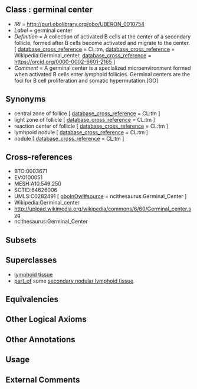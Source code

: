 
## Class : germinal center

 * *IRI* = http://purl.obolibrary.org/obo/UBERON_0010754
 * *Label* = germinal center
 * *Definition* = A collection of activated B cells at the center of a secondary follicle, formed after B cells become activated and migrate to the center. [ [database_cross_reference](../../ef/oboInOwl#hasDbXref.md) = CL:tm, [database_cross_reference](../../ef/oboInOwl#hasDbXref.md) = Wikipedia:Germinal_center, [database_cross_reference](../../ef/oboInOwl#hasDbXref.md) = https://orcid.org/0000-0002-6601-2165 ]
 * *Comment* = A germinal center is a specialized microenvironment formed when activated B cells enter lymphoid follicles. Germinal centers are the foci for B cell proliferation and somatic hypermutation.[GO]

## Synonyms

 * central zone of follice [ [database_cross_reference](../../ef/oboInOwl#hasDbXref.md) = CL:tm ]
 * light zone of follicle [ [database_cross_reference](../../ef/oboInOwl#hasDbXref.md) = CL:tm ]
 * reaction center of follicle [ [database_cross_reference](../../ef/oboInOwl#hasDbXref.md) = CL:tm ]
 * lymhpoid nodule [ [database_cross_reference](../../ef/oboInOwl#hasDbXref.md) = CL:tm ]
 * nodule [ [database_cross_reference](../../ef/oboInOwl#hasDbXref.md) = CL:tm ]

## Cross-references

 * BTO:0003671
 * EV:0100051
 * MESH:A10.549.250
 * SCTID:64626006
 * UMLS:C0282491 [ [oboInOwl#source](../../ce/oboInOwl#source.md) = ncithesaurus:Germinal_Center ]
 * Wikipedia:Germinal_center
 * http://upload.wikimedia.org/wikipedia/commons/6/60/Germinal_center.svg
 * ncithesaurus:Germinal_Center

## Subsets


## Superclasses

 * [lymphoid tissue](../../UBERON/44/UBERON_0001744.md)
 * [part_of](../../BFO/50/BFO_0000050.md) some [secondary nodular lymphoid tissue](../../UBERON/45/UBERON_0001745.md)

## Equivalencies


## Other Logical Axioms


## Other Annotations


## Usage


## External Comments

